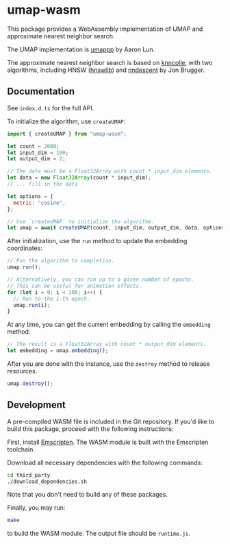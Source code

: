 # umap-wasm

This package provides a WebAssembly implementation of UMAP and approximate nearest neighbor search.

The UMAP implementation is [umappp](https://github.com/libscran/umappp/) by Aaron Lun.

The approximate nearest neighbor search is based on [knncolle](https://github.com/knncolle/knncolle), with two algorithms, including HNSW ([hnswlib](https://github.com/nmslib/hnswlib)) and [nndescent](https://github.com/brj0/nndescent) by Jon Brugger.

## Documentation

See `index.d.ts` for the full API.

To initialize the algorithm, use `createUMAP`:

```js
import { createUMAP } from "umap-wasm";

let count = 2000;
let input_dim = 100;
let output_dim = 2;

// The data must be a Float32Array with count * input_dim elements.
let data = new Float32Array(count * input_dim);
// ... fill in the data

let options = {
  metric: "cosine",
};

// Use `createUMAP` to initialize the algorithm.
let umap = await createUMAP(count, input_dim, output_dim, data, options);
```

After initialization, use the `run` method to update the embedding coordinates:

```js
// Run the algorithm to completion.
umap.run();

// Alternatively, you can run up to a given number of epochs.
// This can be useful for animation effects.
for (let i = 0; i < 100; i++) {
  // Run to the i-th epoch.
  umap.run(i);
}
```

At any time, you can get the current embedding by calling the `embedding` method.

```js
// The result is a Float32Array with count * output_dim elements.
let embedding = umap.embedding();
```

After you are done with the instance, use the `destroy` method to release resources.

```js
umap.destroy();
```

## Development

A pre-compiled WASM file is included in the Git repository. If you'd like to build this package, proceed with the following instructions:

First, install [Emscripten](https://emscripten.org/).
The WASM module is built with the Emscripten toolchain.

Download all necessary dependencies with the following commands:

```bash
cd third_party
./download_dependencies.sh
```

Note that you don't need to build any of these packages.

Finally, you may run:

```bash
make
```

to build the WASM module. The output file should be `runtime.js`.

